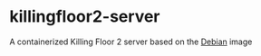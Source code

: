 # killingfloor2-server
A containerized Killing Floor 2 server based on the [Debian](https://hub.docker.com/u/debian) image
